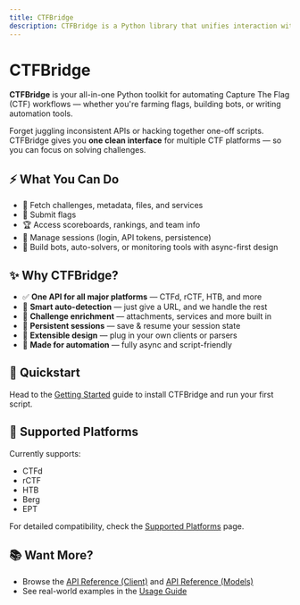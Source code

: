 ```yaml
---
title: CTFBridge
description: CTFBridge is a Python library that unifies interaction with CTF platforms like CTFd, rCTF, and HTB. Fetch challenges, submit flags, and automate workflows using a consistent API.
---
```


# CTFBridge

**CTFBridge** is your all-in-one Python toolkit for automating Capture The Flag (CTF) workflows — whether you're farming flags, building bots, or writing automation tools.

Forget juggling inconsistent APIs or hacking together one-off scripts. CTFBridge gives you **one clean interface** for multiple CTF platforms — so you can focus on solving challenges.

## ⚡ What You Can Do

- 🧩 Fetch challenges, metadata, files, and services
- 🚩 Submit flags
- 🏆 Access scoreboards, rankings, and team info
- 🔐 Manage sessions (login, API tokens, persistence)
- 🤖 Build bots, auto-solvers, or monitoring tools with async-first design

## ✨ Why CTFBridge?

- ✅ **One API for all major platforms** — CTFd, rCTF, HTB, and more
- 🧠 **Smart auto-detection** — just give a URL, and we handle the rest
- 🧩 **Challenge enrichment** — attachments, services and more built in
- 🔄 **Persistent sessions** — save & resume your session state
- 🔌 **Extensible design** — plug in your own clients or parsers
- 🚀 **Made for automation** — fully async and script-friendly

## 🚀 Quickstart

Head to the [Getting Started](getting-started/index.md) guide to install CTFBridge and run your first script.

## 🧩 Supported Platforms

Currently supports:

- CTFd
- rCTF
- HTB
- Berg
- EPT

For detailed compatibility, check the [Supported Platforms](getting-started/platforms.md) page.

## 📚 Want More?

- Browse the [API Reference (Client)](api/client.md) and [API Reference (Models)](api/models.md)
- See real-world examples in the [Usage Guide](getting-started/usage.md)
